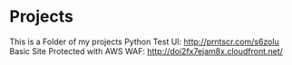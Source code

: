 # Projects
This is a Folder of my projects
Python Test UI: http://prntscr.com/s6zolu
Basic Site Protected with AWS WAF: http://doi2fx7ejam8x.cloudfront.net/
